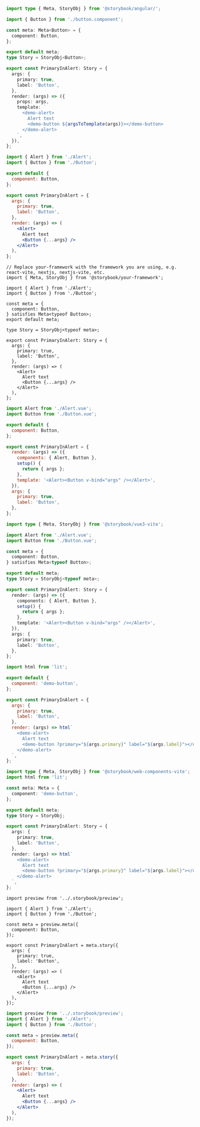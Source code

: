 ```ts filename="Button.stories.ts" renderer="angular" language="ts"
import type { Meta, StoryObj } from '@storybook/angular/';

import { Button } from './button.component';

const meta: Meta<Button> = {
  component: Button,
};

export default meta;
type Story = StoryObj<Button>;

export const PrimaryInAlert: Story = {
  args: {
    primary: true,
    label: 'Button',
  },
  render: (args) => ({
    props: args,
    template: `
      <demo-alert>
        Alert text
        <demo-button ${argsToTemplate(args)}></demo-button>
      </demo-alert>
    `,
  }),
};
```

```jsx filename="Button.stories.jsx" renderer="react" language="js" tabTitle="CSF 3"
import { Alert } from './Alert';
import { Button } from './Button';

export default {
  component: Button,
};

export const PrimaryInAlert = {
  args: {
    primary: true,
    label: 'Button',
  },
  render: (args) => (
    <Alert>
      Alert text
      <Button {...args} />
    </Alert>
  ),
};
```

```tsx filename="Button.stories.tsx" renderer="react" language="ts" tabTitle="CSF 3"
// Replace your-framework with the framework you are using, e.g. react-vite, nextjs, nextjs-vite, etc.
import { Meta, StoryObj } from '@storybook/your-framework';

import { Alert } from './Alert';
import { Button } from './Button';

const meta = {
  component: Button,
} satisfies Meta<typeof Button>;
export default meta;

type Story = StoryObj<typeof meta>;

export const PrimaryInAlert: Story = {
  args: {
    primary: true,
    label: 'Button',
  },
  render: (args) => (
    <Alert>
      Alert text
      <Button {...args} />
    </Alert>
  ),
};
```

```js filename="Button.stories.js" renderer="vue" language="js"
import Alert from './Alert.vue';
import Button from './Button.vue';

export default {
  component: Button,
};

export const PrimaryInAlert = {
  render: (args) => ({
    components: { Alert, Button },
    setup() {
      return { args };
    },
    template: '<Alert><Button v-bind="args" /></Alert>',
  }),
  args: {
    primary: true,
    label: 'Button',
  },
};
```

```ts filename="Button.stories.ts" renderer="vue" language="ts"
import type { Meta, StoryObj } from '@storybook/vue3-vite';

import Alert from './Alert.vue';
import Button from './Button.vue';

const meta = {
  component: Button,
} satisfies Meta<typeof Button>;

export default meta;
type Story = StoryObj<typeof meta>;

export const PrimaryInAlert: Story = {
  render: (args) => ({
    components: { Alert, Button },
    setup() {
      return { args };
    },
    template: '<Alert><Button v-bind="args" /></Alert>',
  }),
  args: {
    primary: true,
    label: 'Button',
  },
};
```

```js filename="Button.stories.js" renderer="web-components" language="js"
import html from 'lit';

export default {
  component: 'demo-button',
};

export const PrimaryInAlert = {
  args: {
    primary: true,
    label: 'Button',
  },
  render: (args) => html`
    <demo-alert>
      Alert text
      <demo-button ?primary="${args.primary}" label="${args.label}"></demo-button>
    </demo-alert>
  `,
};
```

```ts filename="Button.stories.ts" renderer="web-components" language="ts"
import type { Meta, StoryObj } from '@storybook/web-components-vite';
import html from 'lit';

const meta: Meta = {
  component: 'demo-button',
};

export default meta;
type Story = StoryObj;

export const PrimaryInAlert: Story = {
  args: {
    primary: true,
    label: 'Button',
  },
  render: (args) => html`
    <demo-alert>
      Alert text
      <demo-button ?primary="${args.primary}" label="${args.label}"></demo-button>
    </demo-alert>
  `,
};
```

```tsx filename="Button.stories.tsx" renderer="react" language="ts" tabTitle="CSF Next 🧪"
import preview from '../.storybook/preview';

import { Alert } from './Alert';
import { Button } from './Button';

const meta = preview.meta({
  component: Button,
});

export const PrimaryInAlert = meta.story({
  args: {
    primary: true,
    label: 'Button',
  },
  render: (args) => (
    <Alert>
      Alert text
      <Button {...args} />
    </Alert>
  ),
});
```

<!-- JS snippets still needed while providing both CSF 3 & Next -->

```jsx filename="Button.stories.jsx" renderer="react" language="js" tabTitle="CSF Next 🧪"
import preview from '../.storybook/preview';
import { Alert } from './Alert';
import { Button } from './Button';

const meta = preview.meta({
  component: Button,
});

export const PrimaryInAlert = meta.story({
  args: {
    primary: true,
    label: 'Button',
  },
  render: (args) => (
    <Alert>
      Alert text
      <Button {...args} />
    </Alert>
  ),
});
```
